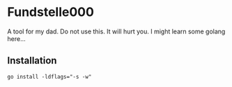 # Fundstelle000

A tool for my dad.
Do not use this. It will hurt you.
I might learn some golang here...

## Installation

```[bash]
go install -ldflags="-s -w"
```
